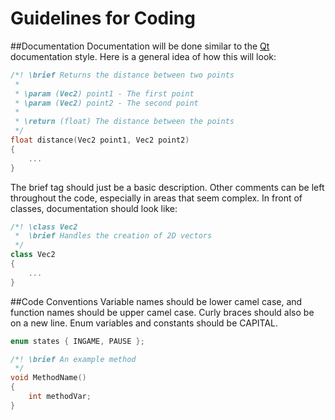 Guidelines for Coding
=====================

##Documentation
Documentation will be done similar to the [Qt](https://doc.qt.io/qt-5/qtwritingstyle-cpp.html) documentation style. Here is a general idea of how this will look:

```c++
/*! \brief Returns the distance between two points
 *
 * \param (Vec2) point1 - The first point
 * \param (Vec2) point2 - The second point
 *
 * \return (float) The distance between the points
 */
float distance(Vec2 point1, Vec2 point2)
{
    ...
}
```
The brief tag should just be a basic description. Other comments can be left throughout the code, especially in areas that seem complex.
In front of classes, documentation should look like:

```c++
/*! \class Vec2
 *  \brief Handles the creation of 2D vectors
 */
class Vec2
{
    ...
}
```

##Code Conventions
Variable names should be lower camel case, and function names should be upper camel case. Curly braces should also be on a new line. Enum variables and constants should be CAPITAL.
```c++
enum states { INGAME, PAUSE };

/*! \brief An example method
 */
void MethodName()
{
	int methodVar;
}
```
